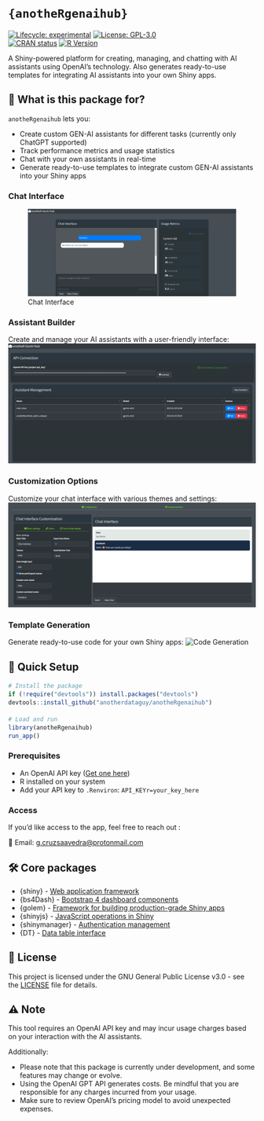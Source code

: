 
<!-- README.md is generated from README.Rmd. Please edit that file -->

# `{anotheRgenaihub}`

[![Lifecycle:
experimental](https://img.shields.io/badge/lifecycle-experimental-orange.svg)](https://lifecycle.r-lib.org/articles/stages.html#experimental)
[![License:
GPL-3.0](https://img.shields.io/badge/License-GPL%203.0-blue.svg)](https://www.gnu.org/licenses/gpl-3.0)  
[![CRAN
status](https://www.r-pkg.org/badges/version/anotheRgenaihub)](https://CRAN.R-project.org/package=anotheRgenaihub)
[![R
Version](https://img.shields.io/badge/R%20%3E%3D-4.1.0-blue.svg)](https://cran.r-project.org/)

A Shiny-powered platform for creating, managing, and chatting with AI
assistants using OpenAI’s technology. Also generates ready-to-use
templates for integrating AI assistants into your own Shiny apps.

## 🎯 What is this package for?

`anotheRgenaihub` lets you:  
- Create custom GEN-AI assistants for different tasks (currently only
ChatGPT supported)  
- Track performance metrics and usage statistics  
- Chat with your own assistants in real-time  
- Generate ready-to-use templates to integrate custom GEN-AI assistants
into your Shiny apps

### Chat Interface

<figure>
<img src="inst/app/www/images/assistant_admin_assistant.png"
alt="Chat Interface" />
<figcaption aria-hidden="true">Chat Interface</figcaption>
</figure>

### Assistant Builder

Create and manage your AI assistants with a user-friendly interface:  
![Assistant Builder](inst/app/www/images/assistant_builder_preview.png)

### Customization Options

Customize your chat interface with various themes and settings:  
![Customization](inst/app/www/images/assistant_builder_preview_2.png)

### Template Generation

Generate ready-to-use code for your own Shiny apps: ![Code
Generation](inst/app/www/images/assistant_builder_preview_3.png)

## 🔧 Quick Setup

``` r
# Install the package
if (!require("devtools")) install.packages("devtools")
devtools::install_github("anotherdataguy/anotheRgenaihub")

# Load and run
library(anotheRgenaihub)
run_app()
```

### Prerequisites

- An OpenAI API key ([Get one here](https://platform.openai.com))
- R installed on your system
- Add your API key to `.Renviron`: `API_KEYr=your_key_here`

### Access

If you’d like access to the app, feel free to reach out :

📧 Email: <g.cruzsaavedra@protonmail.com>

## 🛠️ Core packages

- {shiny} - [Web application
  framework](https://github.com/rstudio/shiny)  
- {bs4Dash} - [Bootstrap 4 dashboard
  components](https://bs4dash.rinterface.com/)  
- {golem} - [Framework for building production-grade Shiny
  apps](https://github.com/ThinkR-open/golem)  
- {shinyjs} - [JavaScript operations in
  Shiny](https://github.com/daattali/shinyjs)  
- {shinymanager} - [Authentication
  management](https://github.com/datastorm-open/shinymanager)  
- {DT} - [Data table interface](https://github.com/rstudio/DT)

## 📄 License

This project is licensed under the GNU General Public License v3.0 - see
the [LICENSE](LICENSE) file for details.

## ⚠️ Note

This tool requires an OpenAI API key and may incur usage charges based
on your interaction with the AI assistants.

Additionally:  
- Please note that this package is currently under development, and some
features may change or evolve.  
- Using the OpenAI GPT API generates costs. Be mindful that you are
responsible for any charges incurred from your usage.  
- Make sure to review OpenAI’s pricing model to avoid unexpected
expenses.
